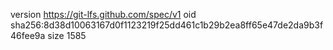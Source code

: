 version https://git-lfs.github.com/spec/v1
oid sha256:8d38d10063167d0f1123219f25dd461c1b29b2ea8ff65e47de2da9b3f46fee9a
size 1585
